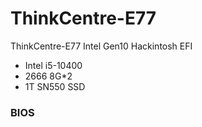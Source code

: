 # ThinkCentre-E77
ThinkCentre-E77 Intel Gen10 Hackintosh EFI


- Intel i5-10400
- 2666 8G*2
- 1T SN550 SSD



### BIOS
